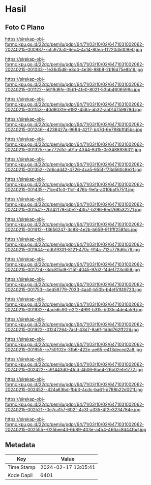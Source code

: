# Hasil

## Foto C Plano

https://sirekap-obj-formc.kpu.go.id/22dc/pemilu/pdpr/64/71/03/10/02/6471031002062-20240215-000937--5fc973a0-6ec4-4c14-80ea-f1220d5009e0.jpg

https://sirekap-obj-formc.kpu.go.id/22dc/pemilu/pdpr/64/71/03/10/02/6471031002062-20240215-001033--1e36d5d8-e3c4-4e36-98b8-2b16d75e8b19.jpg

https://sirekap-obj-formc.kpu.go.id/22dc/pemilu/pdpr/64/71/03/10/02/6471031002062-20240215-001122--5619d6fe-05b1-4fe0-8021-53bb4606599a.jpg

https://sirekap-obj-formc.kpu.go.id/22dc/pemilu/pdpr/64/71/03/10/02/6471031002062-20240215-001153--40d9031e-e192-459a-ab32-aa014759978d.jpg

https://sirekap-obj-formc.kpu.go.id/22dc/pemilu/pdpr/64/71/03/10/02/6471031002062-20240215-001246--4238427a-9684-4217-b47d-6e798b1fd5bc.jpg

https://sirekap-obj-formc.kpu.go.id/22dc/pemilu/pdpr/64/71/03/10/02/6471031002062-20240215-001325--ae772dfd-a01a-4344-8d15-0e3488936311.jpg

https://sirekap-obj-formc.kpu.go.id/22dc/pemilu/pdpr/64/71/03/10/02/6471031002062-20240215-001352--2d6cdd42-4726-4ca5-955f-f73d560c8e2f.jpg

https://sirekap-obj-formc.kpu.go.id/22dc/pemilu/pdpr/64/71/03/10/02/6471031002062-20240215-001435--71ce41c0-11cf-476b-9efa-a010baf5751f.jpg

https://sirekap-obj-formc.kpu.go.id/22dc/pemilu/pdpr/64/71/03/10/02/6471031002062-20240215-001541--2b142f78-50e2-43b7-b296-9ed769532271.jpg

https://sirekap-obj-formc.kpu.go.id/22dc/pemilu/pdpr/64/71/03/10/02/6471031002062-20240215-001612--f3656247-3c88-4e2b-b659-911fff258fdc.jpg

https://sirekap-obj-formc.kpu.go.id/22dc/pemilu/pdpr/64/71/03/10/02/6471031002062-20240215-001644--ddb19301-8121-470c-914a-712c778d6c76.jpg

https://sirekap-obj-formc.kpu.go.id/22dc/pemilu/pdpr/64/71/03/10/02/6471031002062-20240215-001724--3dc815d8-215f-4045-97d2-f4def723c658.jpg

https://sirekap-obj-formc.kpu.go.id/22dc/pemilu/pdpr/64/71/03/10/02/6471031002062-20240215-001753--4ed59779-7033-4aa0-b50b-b4ef51f49723.jpg

https://sirekap-obj-formc.kpu.go.id/22dc/pemilu/pdpr/64/71/03/10/02/6471031002062-20240215-001832--4ac56c90-e2f2-499f-b315-b035c4de4a59.jpg

https://sirekap-obj-formc.kpu.go.id/22dc/pemilu/pdpr/64/71/03/10/02/6471031002062-20240215-001922--01247264-7acf-43d7-8a6f-1d6d762ff226.jpg

https://sirekap-obj-formc.kpu.go.id/22dc/pemilu/pdpr/64/71/03/10/02/6471031002062-20240215-001955--e750102e-3fb6-422e-ae65-e413deced2a8.jpg

https://sirekap-obj-formc.kpu.go.id/22dc/pemilu/pdpr/64/71/03/10/02/6471031002062-20240215-002422--c91443d0-4fcd-4b06-9ae4-26b02efe1772.jpg

https://sirekap-obj-formc.kpu.go.id/22dc/pemilu/pdpr/64/71/03/10/02/6471031002062-20240215-002452--424a63bd-fbb3-4cdc-ba61-d788b22d021f.jpg

https://sirekap-obj-formc.kpu.go.id/22dc/pemilu/pdpr/64/71/03/10/02/6471031002062-20240215-002521--0e7ca157-602f-4c3f-a335-4f2e3234784e.jpg

https://sirekap-obj-formc.kpu.go.id/22dc/pemilu/pdpr/64/71/03/10/02/6471031002062-20240215-002555--025bee43-6b89-403e-a4b4-466ac8d44fbd.jpg


## Metadata

| Key        | Value               |
| ---------- | ------------------- |
| Time Stamp | 2024-02-17 13:05:41 |
| Kode Dapil | 6401                |




